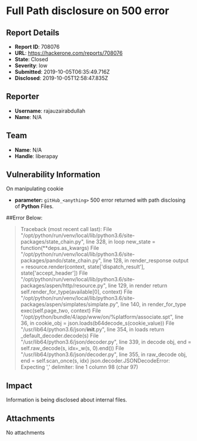 # Full Path disclosure on 500 error

## Report Details
- **Report ID**: 708076
- **URL**: https://hackerone.com/reports/708076
- **State**: Closed
- **Severity**: low
- **Submitted**: 2019-10-05T06:35:49.716Z
- **Disclosed**: 2019-10-05T12:58:47.835Z

## Reporter
- **Username**: rajauzairabdullah
- **Name**: N/A

## Team
- **Name**: N/A
- **Handle**: liberapay

## Vulnerability Information
On manipulating cookie 
+ **parameter:** `gitHub_<anything>` 500 error returned with path disclosing of **Python** Files.

##Error Below:
> Traceback (most recent call last):
  File "/opt/python/run/venv/local/lib/python3.6/site-packages/state_chain.py", line 328, in loop
    new_state = function(**deps.as_kwargs)
  File "/opt/python/run/venv/local/lib/python3.6/site-packages/pando/state_chain.py", line 128, in render_response
    output = resource.render(context, state['dispatch_result'], state['accept_header'])
  File "/opt/python/run/venv/local/lib/python3.6/site-packages/aspen/http/resource.py", line 129, in render
    return self.render_for_type(available[0], context)
  File "/opt/python/run/venv/local/lib/python3.6/site-packages/aspen/simplates/simplate.py", line 140, in render_for_type
    exec(self.page_two, context)
  File "/opt/python/bundle/4/app/www/on/%platform/associate.spt", line 36, in <module>
    cookie_obj = json.loads(b64decode_s(cookie_value))
  File "/usr/lib64/python3.6/json/__init__.py", line 354, in loads
    return _default_decoder.decode(s)
  File "/usr/lib64/python3.6/json/decoder.py", line 339, in decode
    obj, end = self.raw_decode(s, idx=_w(s, 0).end())
  File "/usr/lib64/python3.6/json/decoder.py", line 355, in raw_decode
    obj, end = self.scan_once(s, idx)
json.decoder.JSONDecodeError: Expecting ',' delimiter: line 1 column 98 (char 97)

## Impact

Information is being disclosed about internal files.

## Attachments
No attachments

